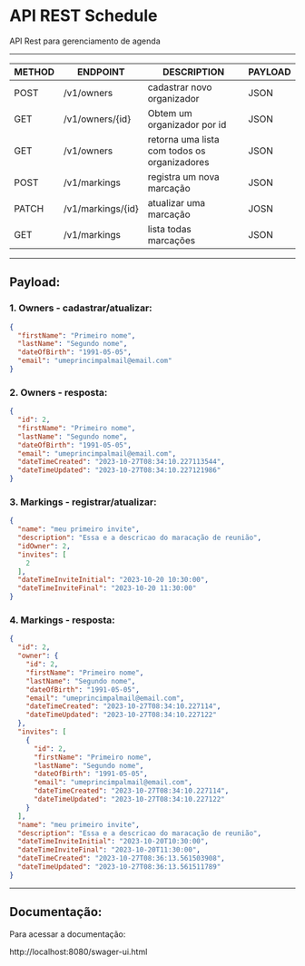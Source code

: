 # API REST Schedule

API Rest para gerenciamento de agenda

---

| METHOD | ENDPOINT          | DESCRIPTION                                  | PAYLOAD |
|--------|-------------------|----------------------------------------------|---------|
| POST   | /v1/owners        | cadastrar novo organizador                   | JSON    |
| GET    | /v1/owners/{id}   | Obtem um organizador por id                  | JSON    |
| GET    | /v1/owners        | retorna uma lista com todos os organizadores | JSON    |
| POST   | /v1/markings      | registra um nova marcação                    | JSON    |
| PATCH  | /v1/markings/{id} | atualizar uma marcação                       | JOSN    |     
| GET    | /v1/markings      | lista todas marcações                        | JSON    |



---

## Payload:

### 1. Owners - cadastrar/atualizar:

```json
{
  "firstName": "Primeiro nome",
  "lastName": "Segundo nome",
  "dateOfBirth": "1991-05-05",
  "email": "umeprincimpalmail@email.com"
}
```

### 2. Owners - resposta:

```json
{
  "id": 2,
  "firstName": "Primeiro nome",
  "lastName": "Segundo nome",
  "dateOfBirth": "1991-05-05",
  "email": "umeprincimpalmail@email.com",
  "dateTimeCreated": "2023-10-27T08:34:10.227113544",
  "dateTimeUpdated": "2023-10-27T08:34:10.227121986"
}
```

### 3. Markings - registrar/atualizar:

```json 
{
  "name": "meu primeiro invite",
  "description": "Essa e a descricao do maracação de reunião",
  "idOwner": 2,
  "invites": [
    2
  ],
  "dateTimeInviteInitial": "2023-10-20 10:30:00",
  "dateTimeInviteFinal": "2023-10-20 11:30:00"
}
```

### 4. Markings - resposta:

```json
{
  "id": 2,
  "owner": {
    "id": 2,
    "firstName": "Primeiro nome",
    "lastName": "Segundo nome",
    "dateOfBirth": "1991-05-05",
    "email": "umeprincimpalmail@email.com",
    "dateTimeCreated": "2023-10-27T08:34:10.227114",
    "dateTimeUpdated": "2023-10-27T08:34:10.227122"
  },
  "invites": [
    {
      "id": 2,
      "firstName": "Primeiro nome",
      "lastName": "Segundo nome",
      "dateOfBirth": "1991-05-05",
      "email": "umeprincimpalmail@email.com",
      "dateTimeCreated": "2023-10-27T08:34:10.227114",
      "dateTimeUpdated": "2023-10-27T08:34:10.227122"
    }
  ],
  "name": "meu primeiro invite",
  "description": "Essa e a descricao do maracação de reunião",
  "dateTimeInviteInitial": "2023-10-20T10:30:00",
  "dateTimeInviteFinal": "2023-10-20T11:30:00",
  "dateTimeCreated": "2023-10-27T08:36:13.561503908",
  "dateTimeUpdated": "2023-10-27T08:36:13.561511789"
}
```

---

## Documentação:

Para acessar a documentação:

 http://localhost:8080/swager-ui.html